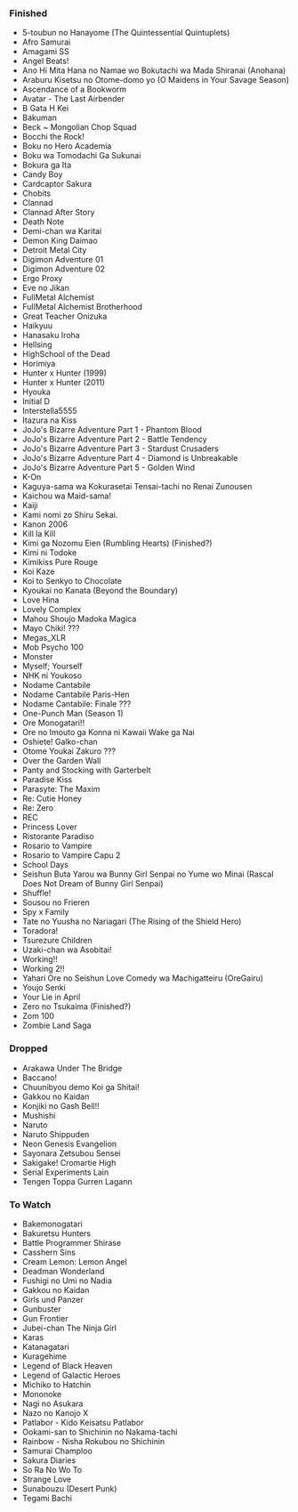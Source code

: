 ### Finished

* 5-toubun no Hanayome (The Quintessential Quintuplets)
* Afro Samurai
* Amagami SS
* Angel Beats!
* Ano Hi Mita Hana no Namae wo Bokutachi wa Mada Shiranai (Anohana)
* Araburu Kisetsu no Otome-domo yo (O Maidens in Your Savage Season)
* Ascendance of a Bookworm
* Avatar - The Last Airbender
* B Gata H Kei
* Bakuman
* Beck ~ Mongolian Chop Squad
* Bocchi the Rock!
* Boku no Hero Academia
* Boku wa Tomodachi Ga Sukunai
* Bokura ga Ita
* Candy Boy
* Cardcaptor Sakura
* Chobits
* Clannad
* Clannad After Story
* Death Note
* Demi-chan wa Karitai
* Demon King Daimao
* Detroit Metal City
* Digimon Adventure 01
* Digimon Adventure 02
* Ergo Proxy
* Eve no Jikan
* FullMetal Alchemist
* FullMetal Alchemist Brotherhood
* Great Teacher Onizuka
* Haikyuu
* Hanasaku Iroha
* Hellsing
* HighSchool of the Dead
* Horimiya
* Hunter x Hunter (1999)
* Hunter x Hunter (2011)
* Hyouka
* Initial D
* Interstella5555
* Itazura na Kiss
* JoJo's Bizarre Adventure Part 1 - Phantom Blood
* JoJo's Bizarre Adventure Part 2 - Battle Tendency
* JoJo's Bizarre Adventure Part 3 - Stardust Crusaders
* JoJo's Bizarre Adventure Part 4 - Diamond is Unbreakable
* JoJo's Bizarre Adventure Part 5 - Golden Wind
* K-On
* Kaguya-sama wa Kokurasetai Tensai-tachi no Renai Zunousen
* Kaichou wa Maid-sama!
* Kaiji
* Kami nomi zo Shiru Sekai.
* Kanon 2006
* Kill la Kill
* Kimi ga Nozomu Eien (Rumbling Hearts) (Finished?)
* Kimi ni Todoke
* Kimikiss Pure Rouge
* Koi Kaze
* Koi to Senkyo to Chocolate
* Kyoukai no Kanata (Beyond the Boundary)
* Love Hina
* Lovely Complex
* Mahou Shoujo Madoka Magica
* Mayo Chiki! ???
* Megas_XLR
* Mob Psycho 100
* Monster
* Myself; Yourself
* NHK ni Youkoso
* Nodame Cantabile
* Nodame Cantabile Paris-Hen
* Nodame Cantabile: Finale ???
* One-Punch Man (Season 1)
* Ore Monogatari!!
* Ore no Imouto ga Konna ni Kawaii Wake ga Nai
* Oshiete! Galko-chan
* Otome Youkai Zakuro ???
* Over the Garden Wall
* Panty and Stocking with Garterbelt
* Paradise Kiss
* Parasyte: The Maxim
* Re: Cutie Honey
* Re: Zero
* REC
* Princess Lover
* Ristorante Paradiso
* Rosario to Vampire
* Rosario to Vampire Capu 2
* School Days
* Seishun Buta Yarou wa Bunny Girl Senpai no Yume wo Minai (Rascal Does Not Dream of Bunny Girl Senpai)
* Shuffle!
* Sousou no Frieren
* Spy x Family
* Tate no Yuusha no Nariagari (The Rising of the Shield Hero)
* Toradora!
* Tsurezure Children
* Uzaki-chan wa Asobitai!
* Working!!
* Working 2!!
* Yahari Ore no Seishun Love Comedy wa Machigatteiru (OreGairu)
* Youjo Senki
* Your Lie in April
* Zero no Tsukaima (Finished?)
* Zom 100
* Zombie Land Saga

### Dropped

* Arakawa Under The Bridge
* Baccano!
* Chuunibyou demo Koi ga Shitai!
* Gakkou no Kaidan
* Konjiki no Gash Bell!!
* Mushishi
* Naruto
* Naruto Shippuden
* Neon Genesis Evangelion
* Sayonara Zetsubou Sensei
* Sakigake! Cromartie High
* Serial Experiments Lain
* Tengen Toppa Gurren Lagann

### To Watch

* Bakemonogatari
* Bakuretsu Hunters
* Battle Programmer Shirase
* Casshern Sins
* Cream Lemon: Lemon Angel
* Deadman Wonderland
* Fushigi no Umi no Nadia
* Gakkou no Kaidan
* Girls und Panzer
* Gunbuster
* Gun Frontier
* Jubei-chan The Ninja Girl
* Karas
* Katanagatari
* Kuragehime
* Legend of Black Heaven
* Legend of Galactic Heroes
* Michiko to Hatchin
* Mononoke
* Nagi no Asukara
* Nazo no Kanojo X
* Patlabor - Kido Keisatsu Patlabor
* Ookami-san to Shichinin no Nakama-tachi
* Rainbow - Nisha Rokubou no Shichinin
* Samurai Champloo
* Sakura Diaries
* So Ra No Wo To
* Strange Love
* Sunabouzu (Desert Punk)
* Tegami Bachi


